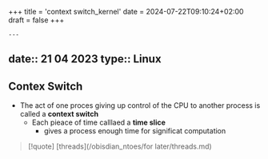 +++
title = 'context switch_kernel'
date = 2024-07-22T09:10:24+02:00
draft = false
+++

    ---
date:: 21 04 2023
type:: Linux
---
## Contex Switch
-   The act of one proces giving up control of the CPU to another process is called a **context switch**
	-   Each pieace of time calllaed a **time slice**
		-   gives a process enough time for significat computation


>[!quote]  [threads](/obisdian_ntoes/for later/threads.md) 